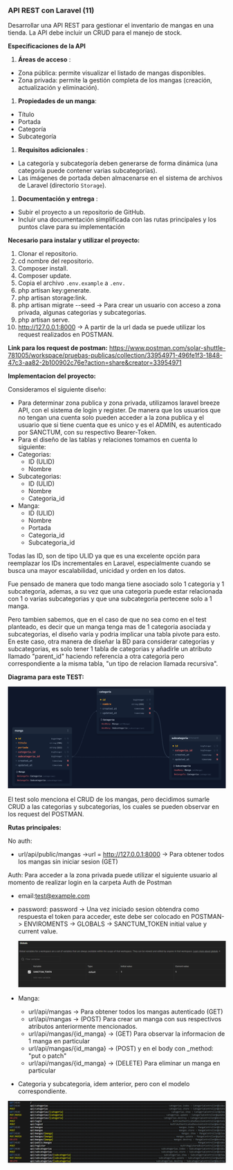 ### API REST con Laravel (11)

Desarrollar una API REST para gestionar el inventario de mangas en una tienda. La API debe incluir un CRUD para el manejo de stock.

**Especificaciones de la API**

1. **Áreas de acceso** :

* Zona pública: permite visualizar el listado de mangas disponibles.
* Zona privada: permite la gestión completa de los mangas (creación, actualización y eliminación).

1. **Propiedades de un manga**:

* Título
* Portada
* Categoría
* Subcategoría

1. **Requisitos adicionales** :

* La categoría y subcategoría deben generarse de forma dinámica (una categoría puede contener varias subcategorías).
* Las imágenes de portada deben almacenarse en el sistema de archivos de Laravel (directorio `Storage`).

1. **Documentación y entrega** :

* Subir el proyecto a un repositorio de GitHub.
* Incluir una documentación simplificada con las rutas principales y los puntos clave para su implementación

**Necesario para instalar y utilizar el proyecto:**

1. Clonar el repositorio.
2. cd nombre del repositorio.
3. Composer install.
4. Composer update.
5. Copia el archivo `.env.example` a `.env.`
6. php artisan key:generate.
7. php artisan storage:link.
8. php artisan migrate --seed -> Para crear un usuario con acceso a zona privada, algunas categorias y subcategorias.
9. php artisan serve.
10. http://127.0.0.1:8000 -> A partir de la url dada se puede utilizar los request realizados en POSTMAN.

**Link para los request de postman:** https://www.postman.com/solar-shuttle-781005/workspace/pruebas-publicas/collection/33954971-496fe1f3-1848-47c3-aa82-2b100902c76e?action=share&creator=33954971 

**Implementacion del proyecto:**

Consideramos el siguiente diseño:

* Para determinar zona publica y zona privada, utilizamos laravel breeze API, con el sistema de login y register. De manera que los usuarios que no tengan una cuenta solo pueden acceder a la zona publica y el usuario que si tiene cuenta que es unico y es el ADMIN, es autenticado por SANCTUM, con su respectivo Bearer-Token.
* Para el diseño de las tablas y relaciones tomamos en cuenta lo siguiente:
* Categorias:
  * ID (ULID)
  * Nombre
* Subcategorias:
  * ID (ULID)
  * Nombre
  * Categoria_id
* Manga:
  * ID (ULID)
  * Nombre
  * Portada
  * Categoria_id
  * Subcategoria_id

Todas las ID, son de tipo ULID  ya que es una excelente opción para reemplazar los IDs incrementales en Laravel, especialmente cuando se busca una mayor escalabilidad, unicidad y orden en los datos.

Fue pensado de manera que todo manga tiene asociado solo 1 categoria y 1 subcategoria, ademas, a su vez que una categoria puede estar relacionada con 1 o varias subcategorias y que una subcategoria pertecene solo a 1 manga.

Pero tambien sabemos, que en el caso de que no sea como en el test planteado, es decir que un manga tenga mas de 1 categoria asociada y subcategorias, el diseño varía y podria implicar una tabla pivote para esto. En este caso, otra manera de diseñar la BD para considerar categorias y subcategorias, es solo tener 1 tabla de categorias y añadirle un atributo llamado "parent_id" haciendo referencia a otra categoria pero correspondiente a la misma tabla, "un tipo de relacion  llamada recursiva".

**Diagrama para este TEST:**

![1731893480554](image/README/1731893480554.png)

El test solo menciona el CRUD de los mangas, pero decidimos sumarle CRUD a las categorias y subcategorias, los cuales se pueden observar en los request del POSTMAN.

**Rutas principales:**

No auth:

* url/api/public/mangas ->url = http://127.0.0.1:8000 -> Para obtener todos los mangas sin iniciar sesion (GET)

Auth: Para acceder a la zona privada puede utilizar el siguiente usuario al momento de realizar login en la carpeta Auth de Postman

* email:test@example.com
* password: password -> Una vez iniciado sesion obtendra como respuesta el token para acceder, este debe ser colocado en POSTMAN-> ENVIROMENTS -> GLOBALS -> SANCTUM_TOKEN initial value y current value.

  ![1731893918337](image/README/1731893918337.png)
* Manga:

  * url/api/mangas -> Para obtener todos los mangas autenticado (GET)
  * url/api/mangas -> (POST) Para crear un manga con sus respectivos atributos anteriormente mencionados.
  * url/api/mangas/{id_manga} -> (GET) Para observar la informacion de 1 manga en particular
  * url/api/mangas/{id_manga} -> (POST) y en el body con _method: "put o patch"
  * url/api/mangas/{id_manga} -> (DELETE) Para eliminar un manga en particular
* Categoria y subcategoria, idem anterior, pero con el modelo correspondiente.

![1731893437626](image/README/1731893437626.png)
